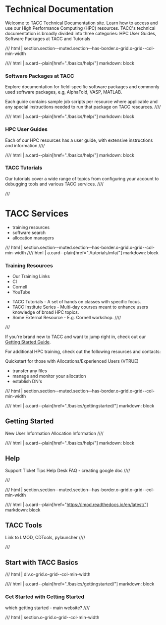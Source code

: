 # Technical Documentation

Welcome to TACC Technical Documentation site.  Learn how to access and use our High Performance Computing (HPC) resources.  TACC's technical documentation is broadly divided into three categories: HPC User Guides, Software Packages at TACC and Tutorials

/// html | section.section--muted.section--has-border.o-grid.o-grid--col-min-width

//// html | a.card--plain[href="./basics/help/"]
     markdown: block
### Software Packages at TACC

Explore documentation for field-specific software packages and commonly used software packages, e.g, AlphaFold, VASP, MATLAB.  

Each guide contains sample job scripts per resource where applicable and any special instructions needed to run that package on TACC resources.
////

//// html | a.card--plain[href="./basics/help/"]
     markdown: block
### HPC User Guides
Each of our HPC resources has a user guide, with extensive instructions and information 
////

//// html | a.card--plain[href="./basics/help/"]
     markdown: block
### TACC Tutorials
Our tutorials cover a wide range of topics from configuring your account to debugging tools and various TACC services.
////

///

# TACC Services
 
* training resources
* software search
* allocation managers


/// html | section.section--muted.section--has-border.o-grid.o-grid--col-min-width
//// html | a.card--plain[href="./tutorials/mfa/"]
     markdown: block
### Training Resources

* Our Training Links
* CI
* Cornell
* YouTube

- TACC Tutorials - A set of hands on classes with specific focus.
- TACC Institute Series - Multi-day courses meant to enhance users knowledge of broad HPC topics.
- Some External Resource - E.g. Cornell workshop.
////

///


If you're brand new to TACC and want to jump right in, check out our [Getting Started Guide](basics/gettingstarted). 

For additional HPC training, check out the following resources and contacts:


Quickstart for those with Allocations/Experienced Users (VTRUE)

* transfer any files
* manage and monitor your allocation
* establish DN's



/// html | section.section--muted.section--has-border.o-grid.o-grid--col-min-width

//// html | a.card--plain[href="./basics/gettingstarted/"]
     markdown: block
## Getting Started
New User Information
Allocation Information
////

//// html | a.card--plain[href="./basics/help/"]
     markdown: block
## Help
Support Ticket Tips
Help Desk
FAQ - creating google doc
////

///


/// html | section.section--muted.section--has-border.o-grid.o-grid--col-min-width

//// html | a.card--plain[href="https://lmod.readthedocs.io/en/latest/"]
     markdown: block
## TACC Tools

Link to LMOD, CDTools, pylauncher
////

///




## Start with TACC Basics

/// html | div.o-grid.o-grid--col-min-width

//// html | a.card--plain[href="./basics/gettingstarted/"]
     markdown: block
### Get Started with Getting Started

which getting started - main website?
////

/// html | section.o-grid.o-grid--col-min-width

